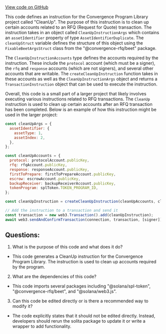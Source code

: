 [View code on GitHub](https://github.com/convergence-rfq/convergence-program-library/spot-instrument/js/generated/instructions/cleanUp.ts)

This code defines an instruction for the Convergence Program Library project called "CleanUp". The purpose of this instruction is to clean up certain accounts related to an RFQ (Request for Quote) transaction. The instruction takes in an object called `CleanUpInstructionArgs` which contains an `assetIdentifier` property of type `AssetIdentifierDuplicate`. The `cleanUpStruct` variable defines the structure of this object using the `FixableBeetArgsStruct` class from the "@convergence-rfq/beet" package. 

The `CleanUpInstructionAccounts` type defines the accounts required by the instruction. These include the `protocol` account (which must be a signer), the `rfq` and `response` accounts (which are not signers), and several other accounts that are writable. The `createCleanUpInstruction` function takes in these accounts as well as the `CleanUpInstructionArgs` object and returns a `TransactionInstruction` object that can be used to execute the instruction.

Overall, this code is a small part of a larger project that likely involves executing various instructions related to RFQ transactions. The `CleanUp` instruction is used to clean up certain accounts after an RFQ transaction has been completed. Below is an example of how this instruction might be used in the larger project:

```javascript
const cleanUpArgs = {
  assetIdentifier: {
    assetType: 1,
    assetIndex: 2,
  },
};

const cleanUpAccounts = {
  protocol: protocolAccount.publicKey,
  rfq: rfqAccount.publicKey,
  response: responseAccount.publicKey,
  firstToPrepare: firstToPrepareAccount.publicKey,
  escrow: escrowAccount.publicKey,
  backupReceiver: backupReceiverAccount.publicKey,
  tokenProgram: splToken.TOKEN_PROGRAM_ID,
};

const cleanUpInstruction = createCleanUpInstruction(cleanUpAccounts, cleanUpArgs);

// Add the instruction to a transaction and send it
const transaction = new web3.Transaction().add(cleanUpInstruction);
await web3.sendAndConfirmTransaction(connection, transaction, [signer]);
```
## Questions: 
 1. What is the purpose of this code and what does it do?
- This code generates a CleanUp instruction for the Convergence Program Library. The instruction is used to clean up accounts required by the program.

2. What are the dependencies of this code?
- This code imports several packages including "@solana/spl-token", "@convergence-rfq/beet", and "@solana/web3.js".

3. Can this code be edited directly or is there a recommended way to modify it?
- The code explicitly states that it should not be edited directly. Instead, developers should rerun the solita package to update it or write a wrapper to add functionality.